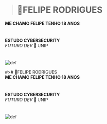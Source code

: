 ># 👾FELIPE RODRIGUES   
**ME CHAMO FELIPE TENHO 18 ANOS** 
#
**ESTUDO CYBERSECURITY**   
*FUTURO DEV*   🤖 UNIP
#

![def]

[def]: https://i.giphy.com/YQitE4YNQNahy.webp
#># 👾FELIPE RODRIGUES   
**ME CHAMO FELIPE TENHO 18 ANOS** 
#
**ESTUDO CYBERSECURITY**   
*FUTURO DEV*   🤖 UNIP
#

![def]

[def]: https://i.giphy.com/YQitE4YNQNahy.webp
#
